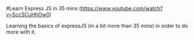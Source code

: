 #Learn Express JS in 35 mins
(https://www.youtube.com/watch?v=SccSCuHhOw0)

Learning the basics of expressJS (in a bit more than 35 mins) in order to do more with it.
